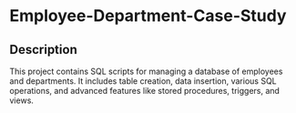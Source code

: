 # Employee-Department-Case-Study

## Description
This project contains SQL scripts for managing a database of employees and departments. It includes table creation, data insertion, various SQL operations, and advanced features like stored procedures, triggers, and views.
